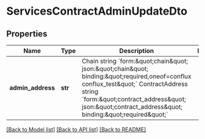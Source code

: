 # ServicesContractAdminUpdateDto


## Properties
Name | Type | Description | Notes
------------ | ------------- | ------------- | -------------
**admin_address** | **str** | Chain           string &#x60;form:\&quot;chain\&quot; json:\&quot;chain\&quot; binding:\&quot;required,oneof&#x3D;conflux conflux_test\&quot;&#x60; ContractAddress string &#x60;form:\&quot;contract_address\&quot; json:\&quot;contract_address\&quot; binding:\&quot;required\&quot;&#x60; | 

[[Back to Model list]](../README.md#documentation-for-models) [[Back to API list]](../README.md#documentation-for-api-endpoints) [[Back to README]](../README.md)


